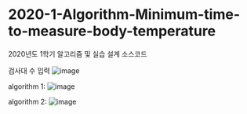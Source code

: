 # 2020-1-Algorithm-Minimum-time-to-measure-body-temperature
2020년도 1학기 알고리즘 및 실습 설계 소스코드

검사대 수 입력
![image](https://user-images.githubusercontent.com/68414594/119512490-513f6380-bdae-11eb-8182-2f96d2c2ff30.png)



algorithm 1:
![image](https://user-images.githubusercontent.com/68414594/119512530-58ff0800-bdae-11eb-987c-5210de947549.png)


algorithm 2:
![image](https://user-images.githubusercontent.com/68414594/119512559-63210680-bdae-11eb-92cf-437c8489ad81.png)

